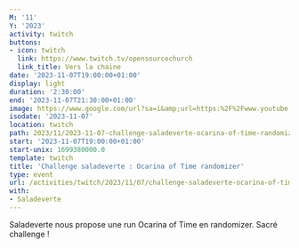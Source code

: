```yaml
---
M: '11'
Y: '2023'
activity: twitch
buttons:
- icon: twitch
  link: https://www.twitch.tv/opensourcechurch
  link_title: Vers la chaine
date: '2023-11-07T19:00:00+01:00'
display: light
duration: '2:30:00'
end: '2023-11-07T21:30:00+01:00'
image: https://www.google.com/url?sa=i&amp;url=https:%2F%2Fwww.youtube.com%2Fwatch%3Fv%3D_d23f1UXHlQ&amp;psig=AOvVaw3JBpbOractI7jyXvfquf1t&amp;ust=1699348117571000&amp;source=images&amp;cd=vfe&amp;opi=89978449&amp;ved=0CBEQjRxqFwoTCPjmnpeDr4IDFQAAAAAdAAAAABAI
isodate: '2023-11-07'
location: twitch
path: 2023/11/2023-11-07-challenge-saladeverte-ocarina-of-time-randomizer.md
start: '2023-11-07T19:00:00+01:00'
start-unix: 1699380000.0
template: twitch
title: 'Challenge saladeverte : Ocarina of Time randomizer'
type: event
url: /activities/twitch/2023/11/07/challenge-saladeverte-ocarina-of-time-randomizer
with:
- Saladeverte
---
```

Saladeverte nous propose une run Ocarina of Time en randomizer. Sacré challenge !